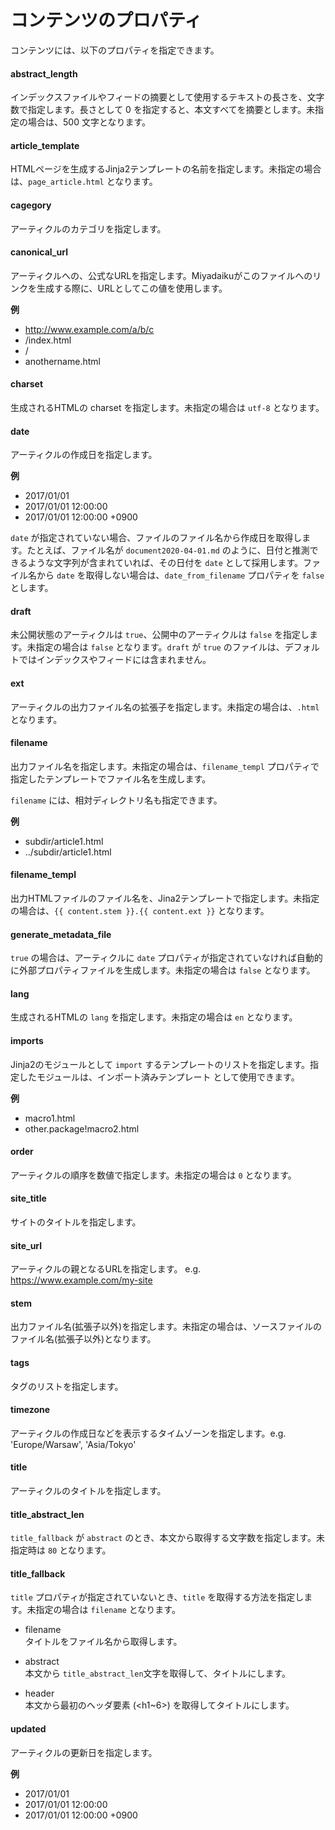 # コンテンツのプロパティ

コンテンツには、以下のプロパティを指定できます。

#### abstract_length

インデックスファイルやフィードの摘要として使用するテキストの長さを、文字数で指定します。長さとして 0 を指定すると、本文すべてを摘要とします。未指定の場合は、500 文字となります。

#### article_template

HTMLページを生成するJinja2テンプレートの名前を指定します。未指定の場合は、`page_article.html` となります。

#### cagegory
アーティクルのカテゴリを指定します。

#### canonical_url

アーティクルへの、公式なURLを指定します。Miyadaikuがこのファイルへのリンクを生成する際に、URLとしてこの値を使用します。

**例**

- http://www.example.com/a/b/c
- /index.html
- /
- anothername.html

#### charset

生成されるHTMLの charset を指定します。未指定の場合は `utf-8` となります。


#### date
アーティクルの作成日を指定します。

**例**

- 2017/01/01
- 2017/01/01 12:00:00
- 2017/01/01 12:00:00 +0900

`date` が指定されていない場合、ファイルのファイル名から作成日を取得します。たとえば、ファイル名が `document2020-04-01.md` のように、日付と推測できるような文字列が含まれていれば、その日付を `date` として採用します。ファイル名から `date` を取得しない場合は、`date_from_filename` プロパティを `false` とします。


#### draft

未公開状態のアーティクルは `true`、公開中のアーティクルは `false` を指定します。未指定の場合は `false` となります。`draft` が `true` のファイルは、デフォルトではインデックスやフィードには含まれません。

#### ext

アーティクルの出力ファイル名の拡張子を指定します。未指定の場合は、`.html` となります。

#### filename

出力ファイル名を指定します。未指定の場合は、`filename_templ` プロパティで指定したテンプレートでファイル名を生成します。

`filename` には、相対ディレクトリ名も指定できます。

**例**

- subdir/article1.html
- ../subdir/article1.html


#### filename_templ

出力HTMLファイルのファイル名を、Jina2テンプレートで指定します。未指定の場合は、`{{ content.stem }}.{{ content.ext }}` となります。

#### generate_metadata_file

`true` の場合は、アーティクルに `date` プロパティが指定されていなければ自動的に外部プロパティファイルを生成します。未指定の場合は `false` となります。

#### lang

生成されるHTMLの `lang` を指定します。未指定の場合は `en` となります。

#### imports

Jinja2のモジュールとして `import` するテンプレートのリストを指定します。指定したモジュールは、インポート済みテンプレート として使用できます。

**例**

- macro1.html
- other.package!macro2.html


#### order

アーティクルの順序を数値で指定します。未指定の場合は `0` となります。

#### site_title

サイトのタイトルを指定します。

#### site_url

アーティクルの親となるURLを指定します。 e.g. https://www.example.com/my-site


#### stem

出力ファイル名(拡張子以外)を指定します。未指定の場合は、ソースファイルのファイル名(拡張子以外)となります。

#### tags

タグのリストを指定します。

#### timezone

アーティクルの作成日などを表示するタイムゾーンを指定します。e.g. 'Europe/Warsaw', 'Asia/Tokyo'


#### title

アーティクルのタイトルを指定します。

#### title_abstract_len

`title_fallback` が `abstract` のとき、本文から取得する文字数を指定します。未指定時は `80` となります。

#### title_fallback

`title` プロパティが指定されていないとき、`title` を取得する方法を指定します。未指定の場合は `filename` となります。



- filename  
タイトルをファイル名から取得します。

- abstract  
本文から `title_abstract_len`文字を取得して、タイトルにします。

- header  
本文から最初のヘッダ要素 (&lt;h1~6>) を取得してタイトルにします。


#### updated
アーティクルの更新日を指定します。

**例**

- 2017/01/01
- 2017/01/01 12:00:00
- 2017/01/01 12:00:00 +0900

